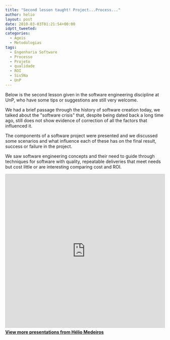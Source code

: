 ```yaml
---
title: "Second lesson taught! Project...Process..."
author: helio
layout: post
date: 2010-03-03T01:21:54+00:00
idptt_tweeted: 
categories:
  - Ageis
  - Metodologias
tags:
  - Engenharia Software
  - Processo
  - Projeto
  - qualidade
  - ROI
  - Sis5Na
  - UnP
---
```


Below is the second lesson given in the software engineering discipline at UnP, who have some tips or suggestions are still very welcome.

We had a brief passage through the history of software creation today, we talked about the "software crisis" that, despite being dated back a long time ago, still does not show evidence of correction of all the factors that influenced it.

The components of a software project were presented and we discussed some scenarios and what influence each of these has on the final result, success or failure in the project.

We saw software engineering concepts and their need to guide through techniques for software with quality, repeatable deliveries that meet needs but cost little or are interesting comparing cost and ROI. <div style="margin-bottom: 20px;">
<iframe src="https://www.slideshare.net/slideshow/embed_code/key/vHu2501nQBWAsv" width="597" height="486" frameborder="0" marginwidth="0" marginheight="0" scrolling="no" style="border:1px solid #CCC; border-width:1px; margin-bottom:5px; max-width: 100%;" allowfullscreen></iframe>
</iframe>
<div style="margin-bottom:5px">
    <strong><a href="//www.slideshare.net/heliomedeiros" target="_blank">View more presentations from Hélio Medeiros</a></strong>
</div>
</div>